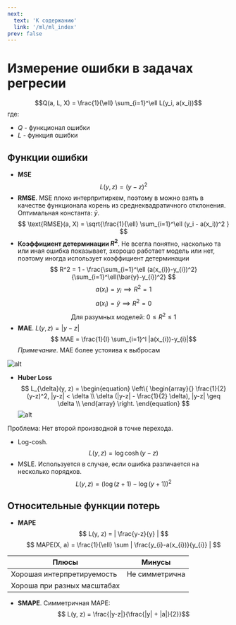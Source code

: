 ```yaml
---
next:
  text: 'К содержанию'
  link: '/ml/ml_index'
prev: false
---
```


# Измерение ошибки в задачах регресии

$$Q(a, L, X) = \frac{1}{\ell} \sum_{i=1}^\ell L(y_i, a(x_i))$$
где:
- $Q$ - функционал ошибки
- $L$ - функция ошибки

## Функции ошибки

- **MSE** $$ L(y, z) = (y - z)^2 $$
- **RMSE**. MSE плохо интерпритиркем, поэтому в можно взять в качестве функционала корень из среднеквадратичного отклонения. Оптимальная константа: $\bar{y}$.
$$ \text{RMSE}(a, X) = \sqrt{\frac{1}{\ell} \sum_{i=1}^\ell (y_i - a(x_i))^2 } $$
- **Коэффициент детерминации $R^2$**. Не всегла понятно, насколько та или иная ошибка показывает, зхорошо работает модель или нет, поэтому иногда использует коэффициент детерминации
$$ R^2 = 1 - \frac{\sum_{i=1}^\ell (a(x_{i})-y_{i})^2}{\sum_{i=1}^\ell(\bar{y}-y_{i})^2} $$
$$ a(x_{i})=y_{i}\implies R^2 = 1 $$
$$ a(x_{i})=\bar{y}\implies R^2 = 0 $$
$$\text{Для разумных моделей: } 0 \leq R^2 \leq 1$$
- **MAE**. $L(y, z) = |y - z|$
$$ MAE = \frac{1}{l} \sum_{i=1}^l |a(x_{i})-y_{i}|$$
*Примечание*. MAE более устояива к выбросам

![alt](https://i.imgur.com/Rt9pg1p.png)

- **Huber Loss**
$$ L_{\delta}(y, z) =
\begin{equation}
\left\{  
\begin{array}{}
\frac{1}{2} (y-z)^2, |y-z| < \delta \\  
\delta (|y-z| - \frac{1}{2} \delta), |y-z| \geq \delta \\  
\end{array}  
\right. 
\end{equation}
$$
![alt](https://i.imgur.com/cSvYXOy.png)

Проблема: Нет второй производной в точке перехода.

- Log-cosh. $$ L(y, z) = \log \cosh (y-z) $$
- MSLE. Используется в случае, если ошибка различается на несколько порядков.
$$ L(y, z) = (\log (z+1) - \log (y + 1))^2$$

## Относительные функции потерь

- **MAPE**
$$ L(y, z) = | \frac{y-z}{y} | $$
$$ MAPE(X, a) = \frac{1}{\ell} \sum | \frac{y_{i}-a(x_{i})}{y_{i}} | $$

| Плюсы                       | Минусы                      |
| --------------------------- | --------------------------- |
| Хорошая интерпретируемость  | Не симметрична              |
| Хороша при разных масштабах |                             |

- **SMAPE**. Симметричная MAPE:
$$ L(y, z) = \frac{|y-z|}{\frac{|y| + |a|}{2}}$$
